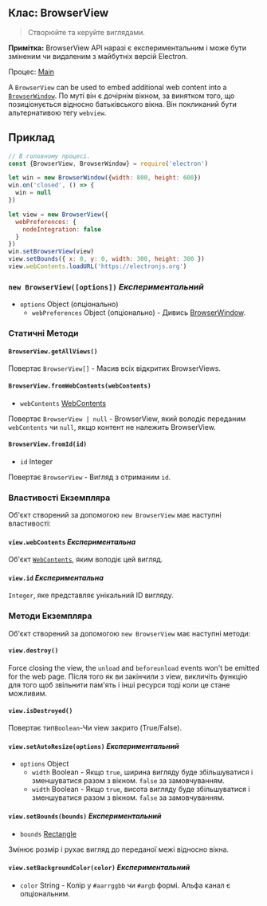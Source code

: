 ## Клас: BrowserView

> Створюйте та керуйте виглядами.

**Примітка:** BrowserView API наразі є експериментальним і може бути зміненим чи видаленим з майбутніх версій Electron.

Процес: [Main](../glossary.md#main-process)

A `BrowserView` can be used to embed additional web content into a [`BrowserWindow`](browser-window.md). По муті він є дочірнім вікном, за винятком того, що позиціонується відносно батьківського вікна. Він покликаний бути альтернативою тегу `webview`.

## Приклад

```javascript
// В головному процесі.
const {BrowserView, BrowserWindow} = require('electron')

let win = new BrowserWindow({width: 800, height: 600})
win.on('closed', () => {
  win = null
})

let view = new BrowserView({
  webPreferences: {
    nodeIntegration: false
  }
})
win.setBrowserView(view)
view.setBounds({ x: 0, y: 0, width: 300, height: 300 })
view.webContents.loadURL('https://electronjs.org')
```

### `new BrowserView([options])` *Експериментальний*

* `options` Object (опціонально) 
  * `webPreferences` Object (опціонально) - Дивись [BrowserWindow](browser-window.md).

### Статичні Методи

#### `BrowserView.getAllViews()`

Повертає `BrowserView[]` - Масив всіх відкритих BrowserViews.

#### `BrowserView.fromWebContents(webContents)`

* `webContents` [WebContents](web-contents.md)

Повертає `BrowserView | null` - BrowserView, який володіє переданим `webContents` чи `null`, якщо контент не належить BrowserView.

#### `BrowserView.fromId(id)`

* `id` Integer

Повертає `BrowserView` - Вигляд з отриманим `id`.

### Властивості Екземпляра

Об'єкт створений за допомогою `new BrowserView` має наступні властивості:

#### `view.webContents` *Експериментальна*

Об'єкт [`WebContents`](web-contents.md), яким володіє цей вигляд.

#### `view.id` *Експериментальна*

`Integer`, яке представляє унікальний ID вигляду.

### Методи Екземпляра

Об'єкт створений за допомогою `new BrowserView` має наступні методи:

#### `view.destroy()`

Force closing the view, the `unload` and `beforeunload` events won't be emitted for the web page. Після того як ви закінчили з view, викличіть функцію для того щоб звільнити пам'ять і інші ресурси тоді коли це стане можливим.

#### `view.isDestroyed()`

Повертає тип`Boolean`-Чи view закрито (True/False).

#### `view.setAutoResize(options)` *Експериментальний*

* `options` Object 
  * `width` Boolean - Якщо `true`, ширина вигляду буде збільшуватися і зменшуватися разом з вікном. `false` за замовчуванням.
  * `width` Boolean - Якщо `true`, висота вигляду буде збільшуватися і зменшуватися разом з вікном. `false` за замовчуванням.

#### `view.setBounds(bounds)` *Експериментальний*

* `bounds` [Rectangle](structures/rectangle.md)

Змінює розмір і рухає вигляд до переданої межі відносно вікна.

#### `view.setBackgroundColor(color)` *Експериментальний*

* `color` String - Колір у `#aarrggbb` чи `#argb` формі. Альфа канал є опціональним.